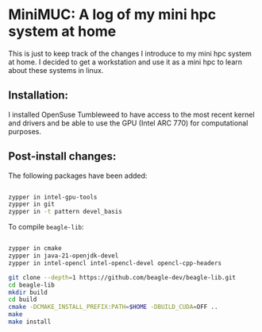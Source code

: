 # MiniMUC: A log of my mini hpc system at home

This is just to keep track of the changes I introduce to my mini hpc system at home. I decided to get a workstation and use it as a mini hpc to learn about these systems in linux.

## Installation:

I installed OpenSuse Tumbleweed to have access to the most recent kernel and drivers and be able to use the GPU (Intel ARC 770) for computational purposes.

## Post-install changes:

The following packages have been added:

```sh

zypper in intel-gpu-tools
zypper in git
zypper in -t pattern devel_basis

```

To compile `beagle-lib`:

```sh

zypper in cmake
zypper in java-21-openjdk-devel
zypper in intel-opencl intel-opencl-devel opencl-cpp-headers

git clone --depth=1 https://github.com/beagle-dev/beagle-lib.git
cd beagle-lib
mkdir build
cd build
cmake -DCMAKE_INSTALL_PREFIX:PATH=$HOME -DBUILD_CUDA=OFF ..
make
make install

```


